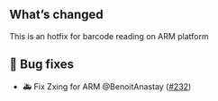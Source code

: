 ## What’s changed
This is an hotfix for barcode reading on ARM platform

## 🐛 Bug fixes

- 🚑️ Fix Zxing for ARM @BenoitAnastay ([#232](https://github.com/BenoitAnastay/paperless-home-assistant-addon/pull/232))
